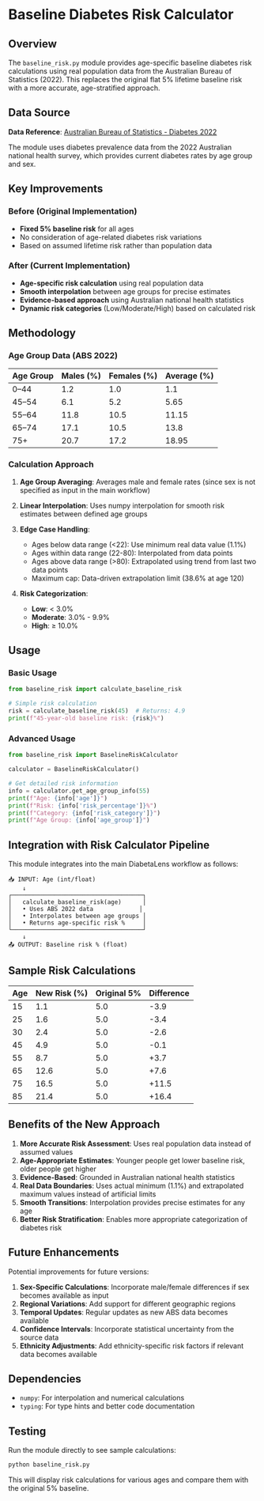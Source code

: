 # Baseline Diabetes Risk Calculator

## Overview

The `baseline_risk.py` module provides age-specific baseline diabetes risk calculations using real population data from the Australian Bureau of Statistics (2022). This replaces the original flat 5% lifetime baseline risk with a more accurate, age-stratified approach.

## Data Source

**Data Reference**: [Australian Bureau of Statistics - Diabetes 2022](https://www.abs.gov.au/statistics/health/health-conditions-and-risks/diabetes/latest-release)

The module uses diabetes prevalence data from the 2022 Australian national health survey, which provides current diabetes rates by age group and sex.

## Key Improvements

### Before (Original Implementation)
- **Fixed 5% baseline risk** for all ages
- No consideration of age-related diabetes risk variations
- Based on assumed lifetime risk rather than population data

### After (Current Implementation)
- **Age-specific risk calculation** using real population data
- **Smooth interpolation** between age groups for precise estimates
- **Evidence-based approach** using Australian national health statistics
- **Dynamic risk categories** (Low/Moderate/High) based on calculated risk

## Methodology

### Age Group Data (ABS 2022)
| Age Group | Males (%) | Females (%) | Average (%) |
|-----------|-----------|-------------|-------------|
| 0–44      | 1.2       | 1.0         | 1.1         |
| 45–54     | 6.1       | 5.2         | 5.65        |
| 55–64     | 11.8      | 10.5        | 11.15       |
| 65–74     | 17.1      | 10.5        | 13.8        |
| 75+       | 20.7      | 17.2        | 18.95       |

### Calculation Approach

1. **Age Group Averaging**: Averages male and female rates (since sex is not specified as input in the main workflow)

2. **Linear Interpolation**: Uses numpy interpolation for smooth risk estimates between defined age groups

3. **Edge Case Handling**:
   - Ages below data range (<22): Use minimum real data value (1.1%)
   - Ages within data range (22-80): Interpolated from data points
   - Ages above data range (>80): Extrapolated using trend from last two data points
   - Maximum cap: Data-driven extrapolation limit (38.6% at age 120)

4. **Risk Categorization**:
   - **Low**: < 3.0%
   - **Moderate**: 3.0% - 9.9%
   - **High**: ≥ 10.0%

## Usage

### Basic Usage
```python
from baseline_risk import calculate_baseline_risk

# Simple risk calculation
risk = calculate_baseline_risk(45)  # Returns: 4.9
print(f"45-year-old baseline risk: {risk}%")
```

### Advanced Usage
```python
from baseline_risk import BaselineRiskCalculator

calculator = BaselineRiskCalculator()

# Get detailed risk information
info = calculator.get_age_group_info(55)
print(f"Age: {info['age']}")
print(f"Risk: {info['risk_percentage']}%")
print(f"Category: {info['risk_category']}")
print(f"Age Group: {info['age_group']}")
```

## Integration with Risk Calculator Pipeline

This module integrates into the main DiabetaLens workflow as follows:

```
📥 INPUT: Age (int/float)
    ↓
┌─────────────────────────────────────┐
│   calculate_baseline_risk(age)      │
│   • Uses ABS 2022 data             │
│   • Interpolates between age groups │
│   • Returns age-specific risk %     │
└─────────────────────────────────────┘
    ↓
📤 OUTPUT: Baseline risk % (float)
```

## Sample Risk Calculations

| Age | New Risk (%) | Original 5% | Difference |
|-----|--------------|-------------|------------|
| 15  | 1.1          | 5.0         | -3.9       |
| 25  | 1.6          | 5.0         | -3.4       |
| 30  | 2.4          | 5.0         | -2.6       |
| 45  | 4.9          | 5.0         | -0.1       |
| 55  | 8.7          | 5.0         | +3.7       |
| 65  | 12.6         | 5.0         | +7.6       |
| 75  | 16.5         | 5.0         | +11.5      |
| 85  | 21.4         | 5.0         | +16.4      |

## Benefits of the New Approach

1. **More Accurate Risk Assessment**: Uses real population data instead of assumed values
2. **Age-Appropriate Estimates**: Younger people get lower baseline risk, older people get higher
3. **Evidence-Based**: Grounded in Australian national health statistics
4. **Real Data Boundaries**: Uses actual minimum (1.1%) and extrapolated maximum values instead of artificial limits
5. **Smooth Transitions**: Interpolation provides precise estimates for any age
6. **Better Risk Stratification**: Enables more appropriate categorization of diabetes risk

## Future Enhancements

Potential improvements for future versions:

1. **Sex-Specific Calculations**: Incorporate male/female differences if sex becomes available as input
2. **Regional Variations**: Add support for different geographic regions
3. **Temporal Updates**: Regular updates as new ABS data becomes available
4. **Confidence Intervals**: Incorporate statistical uncertainty from the source data
5. **Ethnicity Adjustments**: Add ethnicity-specific risk factors if relevant data becomes available

## Dependencies

- `numpy`: For interpolation and numerical calculations
- `typing`: For type hints and better code documentation

## Testing

Run the module directly to see sample calculations:

```bash
python baseline_risk.py
```

This will display risk calculations for various ages and compare them with the original 5% baseline.